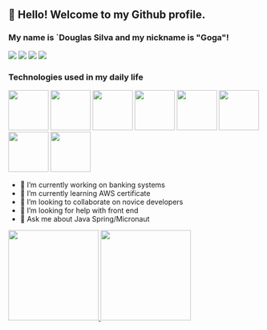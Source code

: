 ## 👋 Hello! Welcome to my Github profile.
### My name is `Douglas Silva and my nickname is "Goga"!

<div>
<a href="https://www.youtube.com/channel/UCpZfmsLLv2d-jTLuiM7nLrA" target="_blank"><img src="https://img.shields.io/badge/YouTube-FF0000?style=for-the-badge&logo=youtube&logoColor=white" target="_blank"></a>
<a href="https://instagram.com/gogainrol" target="_blank"><img src="https://img.shields.io/badge/-Instagram-%23E4405F?style=for-the-badge&logo=instagram&logoColor=white" target="_blank"></a>
<a href = "mailto:gogaplay@gmail.com"><img src="https://img.shields.io/badge/Gmail-D14836?style=for-the-badge&logo=gmail&logoColor=white" target="_blank"></a>
<a href="https://www.linkedin.com/in/sdouglasSilvar" target="_blank"><img src="https://img.shields.io/badge/-LinkedIn-%230077B5?style=for-the-badge&logo=linkedin&logoColor=white" target="_blank"></a>   
</div>

### Technologies used in my daily life
<img src="https://cdn.jsdelivr.net/gh/devicons/devicon/icons/java/java-original-wordmark.svg" width="80" height="80" /> <img src="https://cdn.jsdelivr.net/gh/devicons/devicon/icons/spring/spring-original.svg" width="80" height="80" /> <img src="https://cdn.jsdelivr.net/gh/devicons/devicon/icons/kubernetes/kubernetes-plain-wordmark.svg" width="80" height="80"/> <img src="https://cdn.jsdelivr.net/gh/devicons/devicon/icons/flutter/flutter-original.svg" width="80" height="80"/> <img src="https://cdn.jsdelivr.net/gh/devicons/devicon/icons/postgresql/postgresql-original-wordmark.svg" width="80" height="80"/> <img src="https://cdn.jsdelivr.net/gh/devicons/devicon/icons/mongodb/mongodb-original-wordmark.svg" width="80" height="80"/> <img src="https://upload.wikimedia.org/wikipedia/commons/9/93/Amazon_Web_Services_Logo.svg" width="80" height="80"/> <img src="https://objectcomputing.com/files/1916/1945/3290/micronaut_stacked_black.svg" width="80" height="80"/>
              
- 🔭 I’m currently working on banking systems
- 🌱 I’m currently learning AWS certificate
- 👯 I’m looking to collaborate on novice developers
- 🤔 I’m looking for help with front end
- 💬 Ask me about Java Spring/Micronaut

<div>
<a href="https://github.com/douglassilvar">
<img height="180em" src="https://github-readme-stats.vercel.app/api/top-langs/?username=douglassilvar&layout=compact&langs_count=7&theme=dracula"/>
<img height="180em" src="https://github-readme-stats.vercel.app/api?username=douglassilvar&show_icons=true&theme=dracula&include_all_commits=true&count_private=true"/>
</div>



